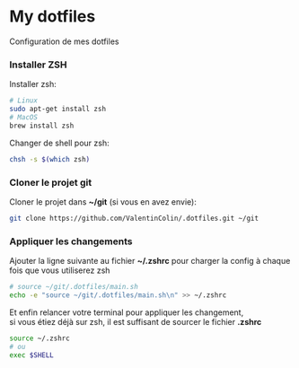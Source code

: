 # My dotfiles

Configuration de mes dotfiles

### Installer ZSH

Installer zsh:
```sh
# Linux
sudo apt-get install zsh
# MacOS
brew install zsh
```

Changer de shell pour zsh:
```sh
chsh -s $(which zsh)
```

### Cloner le projet git

Cloner le projet dans **~/git** (si vous en avez envie):
```sh
git clone https://github.com/ValentinColin/.dotfiles.git ~/git
```

### Appliquer les changements

Ajouter la ligne suivante au fichier **~/.zshrc** pour charger la config à chaque fois que vous utiliserez zsh
```sh
# source ~/git/.dotfiles/main.sh
echo -e "source ~/git/.dotfiles/main.sh\n" >> ~/.zshrc
```

Et enfin relancer votre terminal pour appliquer les changement,  
si vous étiez déjà sur zsh, il est suffisant de sourcer le fichier **.zshrc**
```sh
source ~/.zshrc
# ou
exec $SHELL
```
